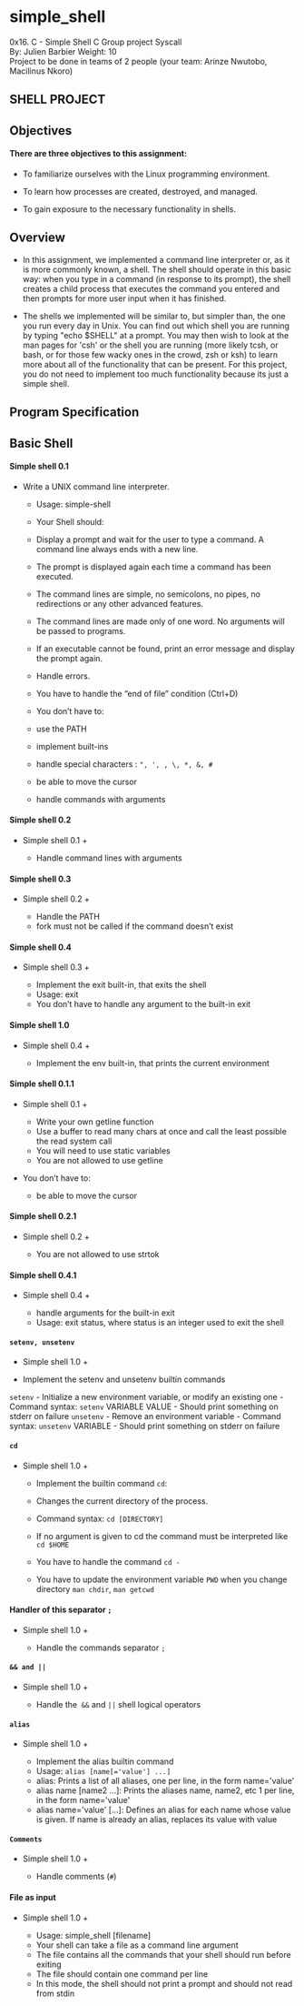 # simple_shell
0x16. C - Simple Shell C Group project Syscall  
By: Julien Barbier  Weight: 10  
Project to be done in teams of 2 people 
(your team: Arinze Nwutobo, Macilinus Nkoro)

## SHELL PROJECT

## Objectives

#### There are three objectives to this assignment:

- To familiarize ourselves with the Linux programming environment.

- To learn how processes are created, destroyed, and managed.

- To gain exposure to the necessary functionality in shells.

## Overview

- In this assignment, we implemented a command line interpreter or, as it is more commonly known, a shell. The shell should operate in this basic way: when you type in a command (in response to its prompt), the shell creates a child process that executes the command you entered and then prompts for more user input when it has finished.

- The shells we implemented will be similar to, but simpler than, the one you run every day in Unix. You can find out which shell you are running by typing "echo $SHELL" at a prompt. You may then wish to look at the man pages for 'csh' or the shell you are running (more likely tcsh, or bash, or for those few wacky ones in the crowd, zsh or ksh) to learn more about all of the functionality that can be present. For this project, you do not need to implement too much functionality because its just a simple shell.

## Program Specification

## Basic Shell

#### Simple shell 0.1

- Write a UNIX command line interpreter.

	- Usage: simple-shell
	- Your Shell should:

	- Display a prompt and wait for the user to type a command. A command line always ends with a new line.
	- The prompt is displayed again each time a command has been executed.
	- The command lines are simple, no semicolons, no pipes, no redirections or any other advanced features.
	- The command lines are made only of one word. No arguments will be passed to programs.
	- If an executable cannot be found, print an error message and display the prompt again.
	- Handle errors.
	- You have to handle the “end of file” condition (Ctrl+D)
	- You don’t have to:
	- use the PATH
	- implement built-ins
	- handle special characters : `", ', , \, *, &, #`
	- be able to move the cursor
	- handle commands with arguments

#### Simple shell 0.2

- Simple shell 0.1 +

	- Handle command lines with arguments

#### Simple shell 0.3

- Simple shell 0.2 +

	- Handle the PATH
	- fork must not be called if the command doesn’t exist

#### Simple shell 0.4

- Simple shell 0.3 +

	- Implement the exit built-in, that exits the shell
	- Usage: exit
	- You don’t have to handle any argument to the built-in exit
####  Simple shell 1.0

- Simple shell 0.4 +

	- Implement the env built-in, that prints the current environment
#### Simple shell 0.1.1

- Simple shell 0.1 +

	- Write your own getline function
	- Use a buffer to read many chars at once and call the least possible the read system call
	- You will need to use static variables
	- You are not allowed to use getline
- You don’t have to:

	- be able to move the cursor
#### Simple shell 0.2.1

- Simple shell 0.2 +

	- You are not allowed to use strtok
#### Simple shell 0.4.1

- Simple shell 0.4 +

	- handle arguments for the built-in exit
	- Usage: exit status, where status is an integer used to exit the shell
#### `setenv, unsetenv`

- Simple shell 1.0 +

- Implement the setenv and unsetenv builtin commands

`setenv`
	- Initialize a new environment variable, or modify an existing one
	- Command syntax: `setenv` VARIABLE VALUE
	- Should print something on stderr on failure
`unsetenv`
	- Remove an environment variable
	- Command syntax: `unsetenv` VARIABLE
	- Should print something on stderr on failure
#### `cd`
- Simple shell 1.0 +

	- Implement the builtin command `cd`:

	- Changes the current directory of the process.
	- Command syntax: `cd [DIRECTORY]`
	- If no argument is given to cd the command must be interpreted like `cd $HOME`
	- You have to handle the command `cd -`
	- You have to update the environment variable `PWD` when you change directory
	`man chdir`, `man getcwd`
#### Handler of this separator `;`

- Simple shell 1.0 +

	- Handle the commands separator `;`
#### `&& and ||`

- Simple shell 1.0 +

	- Handle the` &&` and `||` shell logical operators
#### `alias`

- Simple shell 1.0 +

	- Implement the alias builtin command
	- Usage: `alias [name[='value'] ...]`
	- alias: Prints a list of all aliases, one per line, in the form name='value'
	- alias name [name2 ...]: Prints the aliases name, name2, etc 1 per line, in the form name='value'
	- alias name='value' [...]: Defines an alias for each name whose value is given. If name is already an alias, replaces its value with value
#### `Comments`

- Simple shell 1.0 +

	- Handle comments (`#`)
#### File as input

- Simple shell 1.0 +

	- Usage: simple_shell [filename]
	- Your shell can take a file as a command line argument
	- The file contains all the commands that your shell should run before exiting
	- The file should contain one command per line
	- In this mode, the shell should not print a prompt and should not read from stdin
